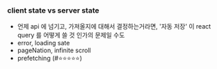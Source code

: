

### client state vs server state 

- 언제 api 에 넘기고, 가져올지에 대해서 결정하는거라면, '자동 저장' 이 react query 를 어떻게 쓸 것 인가의 문제일 수도 
- error, loading sate
- pageNation, infinite scroll
- prefetching (#⭐⭐⭐⭐⭐) 
